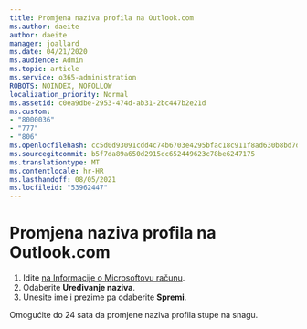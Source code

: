 ```yaml
---
title: Promjena naziva profila na Outlook.com
ms.author: daeite
author: daeite
manager: joallard
ms.date: 04/21/2020
ms.audience: Admin
ms.topic: article
ms.service: o365-administration
ROBOTS: NOINDEX, NOFOLLOW
localization_priority: Normal
ms.assetid: c0ea9dbe-2953-474d-ab31-2bc447b2e21d
ms.custom:
- "8000036"
- "777"
- "806"
ms.openlocfilehash: cc5d0d93091cdd4c74b6703e4295bfac18c911f8ad630b8bd7db5a17b1ffb9d0
ms.sourcegitcommit: b5f7da89a650d2915dc652449623c78be6247175
ms.translationtype: MT
ms.contentlocale: hr-HR
ms.lasthandoff: 08/05/2021
ms.locfileid: "53962447"
---
```

# <a name="change-your-profile-name-in-outlookcom"></a>Promjena naziva profila na Outlook.com

1. Idite [na Informacije o Microsoftovu računu](https://go.microsoft.com/fwlink/p/?linkid=860841).
2. Odaberite **Uređivanje naziva**.
3. Unesite ime i prezime pa odaberite **Spremi**.

Omogućite do 24 sata da promjene naziva profila stupe na snagu.